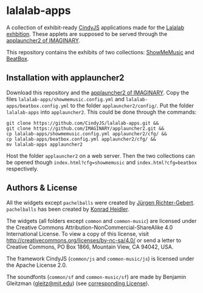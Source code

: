 # lalalab-apps

A collection of exhibit-ready [CindyJS](https://cindyjs.org/) applications made for the [Lalalab exhbition](https://lalalab.imaginary.org).
These applets are supposed to be served through the [applauncher2 of IMAGINARY](IMAGINARY/applauncher2).

This repository contains the exhibits of two collections: [ShowMeMusic](http://science-to-touch.com/LaLaLab/ShowMeMusic/) and [BeatBox](http://science-to-touch.com/LaLaLab/BeatBox/).

## Installation with applauncher2

Download this repository and the [applauncher2 of IMAGINARY](IMAGINARY/applauncher2).
Copy the files `lalalab-apps/showmemusic.config.yml` and `lalalab-apps/beatbox.config.yml` to the folder `applauncher2/config/`. Put the folder `lalalab-apps` into `applauncher2`. This could be done through the commands:

```
git clone https://github.com/CindyJS/lalalab-apps.git &&
git clone https://github.com/IMAGINARY/applauncher2.git &&
cp lalalab-apps/showmemusic.config.yml applauncher2/cfg/ &&
cp lalalab-apps/beatbox.config.yml applauncher2/cfg/ &&
mv lalalab-apps applauncher2

```

Host the folder `applauncher2` on a web server. Then the two collections can be opened though `index.html?cfg=showmemusic` and `index.html?cfg=beatbox` respectively.

## Authors & License
All the widgets except `pachelballs` were created by [Jürgen Richter-Gebert](https://geo.ma.tum.de/en/people/juergen-richter-gebert.html). `pachelballs` has been created by [Konrad Heidler](https://github.com/cloud-oak).

The widgets (all folders except `common` and `common-music`) are licensed under the Creative Commons Attribution-NonCommercial-ShareAlike 4.0 International License. To view a copy of this license, visit http://creativecommons.org/licenses/by-nc-sa/4.0/ or send a letter to Creative Commons, PO Box 1866, Mountain View, CA 94042, USA.

The framework CindyJS (`common/js` and `common-music/js`) is licensed under the Apache License 2.0.

The soundfonts (`common/sf` and `common-music/sf`) are made by Benjamin Gleitzman (gleitz@mit.edu) (see [corresponding License](common/sf/LICENSE.txt)).

